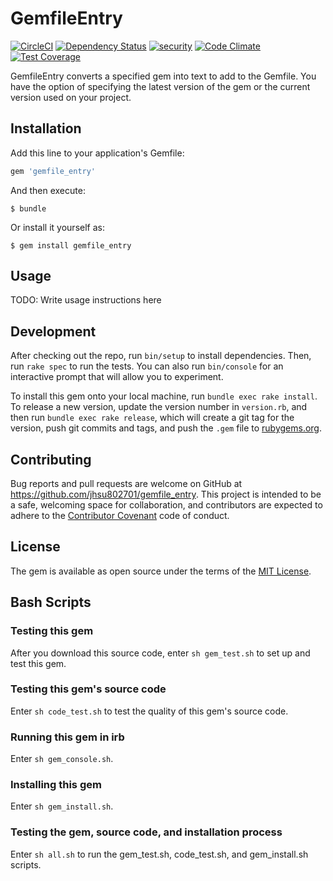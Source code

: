 # GemfileEntry

[![CircleCI](https://circleci.com/gh/jhsu802701/gemfile_entry.svg?style=svg)](https://circleci.com/gh/jhsu802701/gemfile_entry)
[![Dependency Status](https://gemnasium.com/badges/github.com/jhsu802701/gemfile_entry.svg)](https://gemnasium.com/github.com/jhsu802701/gemfile_entry)
[![security](https://hakiri.io/github/jhsu802701/gemfile_entry/master.svg)](https://hakiri.io/github/jhsu802701/gemfile_entry/master)
[![Code Climate](https://codeclimate.com/github/jhsu802701/gemfile_entry/badges/gpa.svg)](https://codeclimate.com/github/jhsu802701/gemfile_entry)
[![Test Coverage](https://codeclimate.com/github/jhsu802701/gemfile_entry/badges/coverage.svg)](https://codeclimate.com/github/jhsu802701/gemfile_entry/coverage)

GemfileEntry converts a specified gem into text to add to the Gemfile.  You have the option of specifying the latest version of the gem or the current version used on your project.

## Installation

Add this line to your application's Gemfile:

```ruby
gem 'gemfile_entry'
```

And then execute:

    $ bundle

Or install it yourself as:

    $ gem install gemfile_entry

## Usage

TODO: Write usage instructions here

## Development

After checking out the repo, run `bin/setup` to install dependencies. Then, run `rake spec` to run the tests. You can also run `bin/console` for an interactive prompt that will allow you to experiment.

To install this gem onto your local machine, run `bundle exec rake install`. To release a new version, update the version number in `version.rb`, and then run `bundle exec rake release`, which will create a git tag for the version, push git commits and tags, and push the `.gem` file to [rubygems.org](https://rubygems.org).

## Contributing

Bug reports and pull requests are welcome on GitHub at https://github.com/jhsu802701/gemfile_entry. This project is intended to be a safe, welcoming space for collaboration, and contributors are expected to adhere to the [Contributor Covenant](http://contributor-covenant.org) code of conduct.


## License

The gem is available as open source under the terms of the [MIT License](http://opensource.org/licenses/MIT).

## Bash Scripts
### Testing this gem
After you download this source code, enter `sh gem_test.sh` to set up and test this gem.

### Testing this gem's source code
Enter `sh code_test.sh` to test the quality of this gem's source code.
### Running this gem in irb
Enter `sh gem_console.sh`.

### Installing this gem
Enter `sh gem_install.sh`.
### Testing the gem, source code, and installation process
Enter `sh all.sh` to run the gem_test.sh, code_test.sh, and gem_install.sh scripts.
